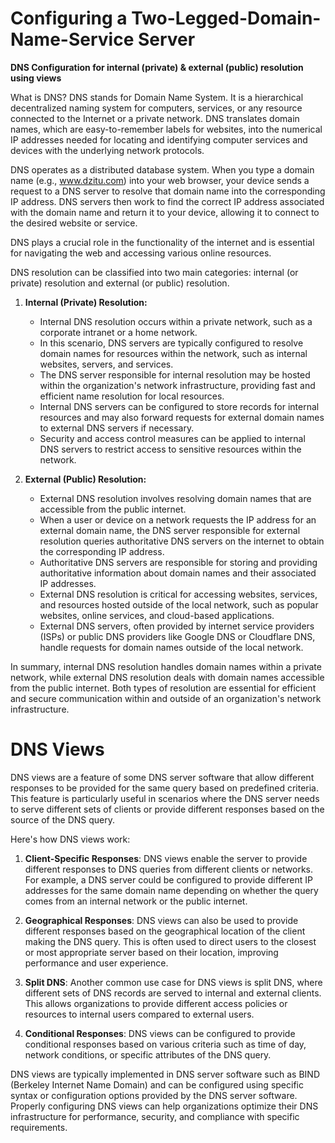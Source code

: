 # Configuring a Two-Legged-Domain-Name-Service Server
**DNS Configuration for internal (private) &amp; external (public) resolution using views**

What is DNS?
DNS stands for Domain Name System. It is a hierarchical decentralized naming system for computers, services, or any resource connected to the Internet or a private network. DNS translates domain names, which are easy-to-remember labels for websites, into the numerical IP addresses needed for locating and identifying computer services and devices with the underlying network protocols.

DNS operates as a distributed database system. When you type a domain name (e.g., www.dzitu.com) into your web browser, your device sends a request to a DNS server to resolve that domain name into the corresponding IP address. DNS servers then work to find the correct IP address associated with the domain name and return it to your device, allowing it to connect to the desired website or service.

DNS plays a crucial role in the functionality of the internet and is essential for navigating the web and accessing various online resources.

DNS resolution can be classified into two main categories: internal (or private) resolution and external (or public) resolution.

1. **Internal (Private) Resolution:**
   - Internal DNS resolution occurs within a private network, such as a corporate intranet or a home network.
   - In this scenario, DNS servers are typically configured to resolve domain names for resources within the network, such as internal websites, servers, and services.
   - The DNS server responsible for internal resolution may be hosted within the organization's network infrastructure, providing fast and efficient name resolution for local resources.
   - Internal DNS servers can be configured to store records for internal resources and may also forward requests for external domain names to external DNS servers if necessary.
   - Security and access control measures can be applied to internal DNS servers to restrict access to sensitive resources within the network.

2. **External (Public) Resolution:**
   - External DNS resolution involves resolving domain names that are accessible from the public internet.
   - When a user or device on a network requests the IP address for an external domain name, the DNS server responsible for external resolution queries authoritative DNS servers on the internet to obtain the corresponding IP address.
   - Authoritative DNS servers are responsible for storing and providing authoritative information about domain names and their associated IP addresses.
   - External DNS resolution is critical for accessing websites, services, and resources hosted outside of the local network, such as popular websites, online services, and cloud-based applications.
   - External DNS servers, often provided by internet service providers (ISPs) or public DNS providers like Google DNS or Cloudflare DNS, handle requests for domain names outside of the local network.

In summary, internal DNS resolution handles domain names within a private network, while external DNS resolution deals with domain names accessible from the public internet. Both types of resolution are essential for efficient and secure communication within and outside of an organization's network infrastructure.

# DNS Views
DNS views are a feature of some DNS server software that allow different responses to be provided for the same query based on predefined criteria. This feature is particularly useful in scenarios where the DNS server needs to serve different sets of clients or provide different responses based on the source of the DNS query.

Here's how DNS views work:

1. **Client-Specific Responses**: DNS views enable the server to provide different responses to DNS queries from different clients or networks. For example, a DNS server could be configured to provide different IP addresses for the same domain name depending on whether the query comes from an internal network or the public internet.

2. **Geographical Responses**: DNS views can also be used to provide different responses based on the geographical location of the client making the DNS query. This is often used to direct users to the closest or most appropriate server based on their location, improving performance and user experience.

3. **Split DNS**: Another common use case for DNS views is split DNS, where different sets of DNS records are served to internal and external clients. This allows organizations to provide different access policies or resources to internal users compared to external users.

4. **Conditional Responses**: DNS views can be configured to provide conditional responses based on various criteria such as time of day, network conditions, or specific attributes of the DNS query.

DNS views are typically implemented in DNS server software such as BIND (Berkeley Internet Name Domain) and can be configured using specific syntax or configuration options provided by the DNS server software. Properly configuring DNS views can help organizations optimize their DNS infrastructure for performance, security, and compliance with specific requirements.
